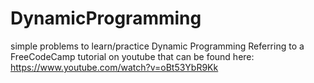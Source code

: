 # DynamicProgramming
simple problems to learn/practice Dynamic Programming
Referring to a FreeCodeCamp tutorial on youtube that can be found here: https://www.youtube.com/watch?v=oBt53YbR9Kk

